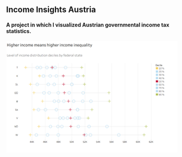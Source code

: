 ## Income Insights Austria

#### A project in which I visualized Austrian governmental income tax statistics.

<img src="https://github.com/wolfno/Data-Visualization/blob/main/Income%20Deciles%20by%20State.png" height="300" />
